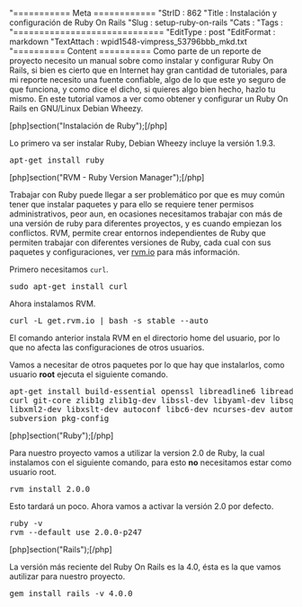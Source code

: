 "=========== Meta ============
"StrID : 862
"Title : Instalación y configuración de Ruby On Rails
"Slug  : setup-ruby-on-rails
"Cats  : 
"Tags  : 
"=============================
"EditType   : post
"EditFormat : markdown
"TextAttach : wpid1548-vimpress_53796bbb_mkd.txt
"========== Content ==========
Como parte de un reporte de proyecto necesito un manual sobre como instalar y configurar Ruby On Rails, si bien es cierto que en Internet hay gran cantidad de tutoriales, para mi reporte necesito una fuente confiable, algo de lo que este yo seguro de que funciona, y como dice el dicho, si quieres algo bien hecho, hazlo tu mismo. En este tutorial vamos a ver como obtener y configurar un Ruby On Rails en GNU/Linux Debian Wheezy.

[php]section("Instalación de Ruby");[/php]

Lo primero va ser instalar Ruby, Debian Wheezy incluye la versión 1.9.3.

<pre lang="bash" theme="slate">
apt-get install ruby
</pre>

[php]section("RVM - Ruby Version Manager");[/php]

Trabajar con Ruby puede llegar a ser problemático por que es muy común tener que instalar paquetes y para ello se requiere tener permisos administrativos, peor aun, en ocasiones necesitamos trabajar con más de una versión de ruby para diferentes proyectos, y es cuando empiezan los conflictos. RVM, permite crear entornos independientes de Ruby que permiten trabajar con diferentes versiones de Ruby, cada cual con sus paquetes y configuraciones, ver <a href="https://rvm.io/">rvm.io</a> para más información.

Primero necesitamos <code>curl</code>.

<pre lang="bash" theme="slate">
sudo apt-get install curl
</pre>

Ahora instalamos RVM.

<pre lang="bash" theme="slate">
curl -L get.rvm.io | bash -s stable --auto
</pre>

El comando anterior instala RVM en el directorio home del usuario, por lo que no afecta las configuraciones de otros usuarios.

Vamos a necesitar de otros paquetes por lo que hay que instalarlos, como usuario <strong>root</strong> ejecuta el siguiente comando.

<pre lang="bash" theme="slate">
apt-get install build-essential openssl libreadline6 libreadline6-dev \
curl git-core zlib1g zlib1g-dev libssl-dev libyaml-dev libsqlite3-dev sqlite3 \
libxml2-dev libxslt-dev autoconf libc6-dev ncurses-dev automake libtool bison  \
subversion pkg-config
</pre>

[php]section("Ruby");[/php]

Para nuestro proyecto vamos a utilizar la version 2.0 de Ruby, la cual instalamos con el siguiente comando, para esto <strong>no</strong> necesitamos estar como usuario root.

<pre lang="bash" theme="slate">
rvm install 2.0.0
</pre>

Esto tardará un poco. Ahora vamos a activar la versión 2.0 por defecto.

<pre lang="bash" theme="slate">
ruby -v
rvm --default use 2.0.0-p247
</pre>

[php]section("Rails");[/php]

La versión más reciente del Ruby On Rails es la 4.0, ésta es la que vamos autilizar para nuestro proyecto.

<pre lang="bash" theme="slate">
gem install rails -v 4.0.0
</pre>
